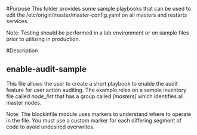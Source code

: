 #Purpose
This folder provides some sample playbooks that can be used to edit the
/etc/origin/master/master-config.yaml on all masters and restarts services.

Note: Testing should be performed in a lab environment or on sample files
prior to utilizing in production.

#Description
## enable-audit-sample
This file allows the user to create a short playbook to enable the audit
feature for user action auditing. The example reles on a sample inventory
file called *node_list* that has a group called *[masters]* which identifies
all master nodes.

Note: The blockinfile module uses markers to understand where to operate in
the file. You must use a custom marker for each differing segment of code to
avoid undesired overwrites. 

